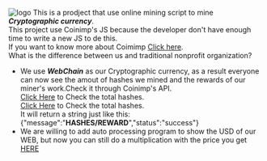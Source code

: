 ![logo](https://alpha2004.github.io/LightMiner/img/logo/logo-1.png)
This is a prodject that use online mining script to mine ___Cryptographic currency___.  
This project use Coinimp's JS because the developer don't have enough time to write a new JS to de this.  
If you want to know more about Coimimp [Click here](https://coinimp.com).  
What is the difference between us and traditional nonprofit organization?  
* We use ___WebChain___ as our Cryptographic currency, as a result everyone can now see the amout of hashes we mined and the rewards of our miner's work.Check it through Coinimp's API.  
[Click Here](https://www.coinimp.com/api/v1/hashes?public=9fbd30251c0ffb59a2a0cb9c4e96cd0ec721f81fd56b667f7c8f5d6f524b4dc2&private=d84fd85970f03c7c20e7ab762f82f2c8fdf8185c9d2a47705011a0263795106a&currency=web) to Check the total hashes.  
[Click Here](https://www.coinimp.com/api/v1/reward?public=9fbd30251c0ffb59a2a0cb9c4e96cd0ec721f81fd56b667f7c8f5d6f524b4dc2&private=d84fd85970f03c7c20e7ab762f82f2c8fdf8185c9d2a47705011a0263795106a&currency=web) to Check the total hashes.  
It will return a string just like this: {"message":"**HASHES/REWARD**","status":"success"}  
* We are willing to add auto processing program to show the USD of our WEB, but now you can still do a multiplication with the price you get [HERE](https://coinmarketcap.com/zh-tw/currencies/webchain/)  
